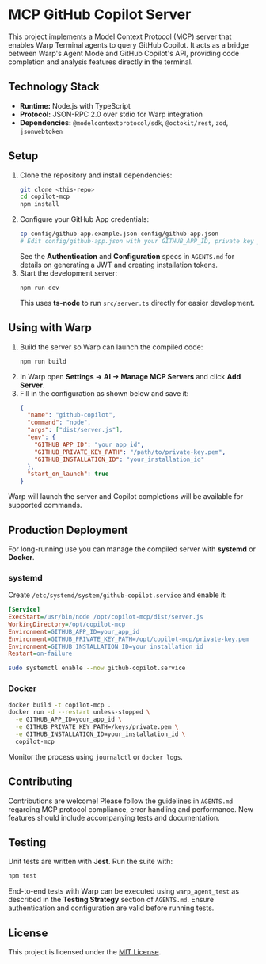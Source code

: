 # MCP GitHub Copilot Server

This project implements a Model Context Protocol (MCP) server that enables Warp Terminal agents to query GitHub Copilot. It acts as a bridge between Warp's Agent Mode and GitHub Copilot's API, providing code completion and analysis features directly in the terminal.

## Technology Stack

- **Runtime:** Node.js with TypeScript
- **Protocol:** JSON-RPC 2.0 over stdio for Warp integration
- **Dependencies:** `@modelcontextprotocol/sdk`, `@octokit/rest`, `zod`, `jsonwebtoken`

## Setup

1. Clone the repository and install dependencies:
   ```bash
   git clone <this-repo>
   cd copilot-mcp
   npm install
   ```
2. Configure your GitHub App credentials:
   ```bash
   cp config/github-app.example.json config/github-app.json
   # Edit config/github-app.json with your GITHUB_APP_ID, private key path and installation ID
   ```
   See the **Authentication** and **Configuration** specs in `AGENTS.md` for details on generating a JWT and creating installation tokens.
3. Start the development server:
   ```bash
   npm run dev
   ```
   This uses **ts-node** to run `src/server.ts` directly for easier development.

## Using with Warp

1. Build the server so Warp can launch the compiled code:
   ```bash
   npm run build
   ```
2. In Warp open **Settings → AI → Manage MCP Servers** and click **Add Server**.
3. Fill in the configuration as shown below and save it:
   ```json
   {
     "name": "github-copilot",
     "command": "node",
     "args": ["dist/server.js"],
     "env": {
       "GITHUB_APP_ID": "your_app_id",
       "GITHUB_PRIVATE_KEY_PATH": "/path/to/private-key.pem",
       "GITHUB_INSTALLATION_ID": "your_installation_id"
     },
     "start_on_launch": true
   }
   ```
Warp will launch the server and Copilot completions will be available for supported commands.

## Production Deployment

For long-running use you can manage the compiled server with **systemd** or **Docker**.

### systemd

Create `/etc/systemd/system/github-copilot.service` and enable it:

```ini
[Service]
ExecStart=/usr/bin/node /opt/copilot-mcp/dist/server.js
WorkingDirectory=/opt/copilot-mcp
Environment=GITHUB_APP_ID=your_app_id
Environment=GITHUB_PRIVATE_KEY_PATH=/opt/copilot-mcp/private-key.pem
Environment=GITHUB_INSTALLATION_ID=your_installation_id
Restart=on-failure
```

```bash
sudo systemctl enable --now github-copilot.service
```

### Docker

```bash
docker build -t copilot-mcp .
docker run -d --restart unless-stopped \
  -e GITHUB_APP_ID=your_app_id \
  -e GITHUB_PRIVATE_KEY_PATH=/keys/private.pem \
  -e GITHUB_INSTALLATION_ID=your_installation_id \
  copilot-mcp
```

Monitor the process using `journalctl` or `docker logs`.

## Contributing

Contributions are welcome! Please follow the guidelines in `AGENTS.md` regarding MCP protocol compliance, error handling and performance. New features should include accompanying tests and documentation.

## Testing

Unit tests are written with **Jest**. Run the suite with:
```bash
npm test
```
End-to-end tests with Warp can be executed using `warp_agent_test` as described in the **Testing Strategy** section of `AGENTS.md`. Ensure authentication and configuration are valid before running tests.


## License

This project is licensed under the [MIT License](LICENSE).

